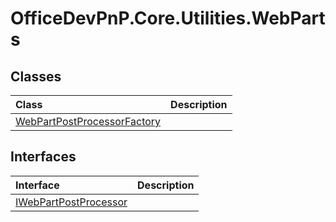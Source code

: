 # OfficeDevPnP.Core.Utilities.WebParts

## Classes
|**Class**|**Description**|
|:-----|:-----|
|[WebPartPostProcessorFactory](OfficeDevPnP.Core.Utilities.WebParts.WebPartPostProcessorFactory.md)||
## Interfaces
|**Interface**|**Description**|
|:-----|:-----|
|[IWebPartPostProcessor](OfficeDevPnP.Core.Utilities.WebParts.IWebPartPostProcessor.md)||

